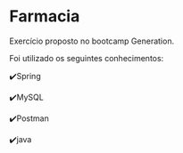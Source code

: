 # Farmacia
Exercício proposto no bootcamp Generation.

Foi utilizado os seguintes conhecimentos:

✔️Spring

✔️MySQL

✔️Postman

✔️java
